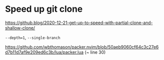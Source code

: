 # Speed up git clone
<https://github.blog/2020-12-21-get-up-to-speed-with-partial-clone-and-shallow-clone/>

`--depth=1`, `--single-branch`


<https://github.com/wbthomason/packer.nvim/blob/50aeb9060cf64c3c27e6d7b11d7af9e209ed6c3b/lua/packer.lua> (~ line 30)
